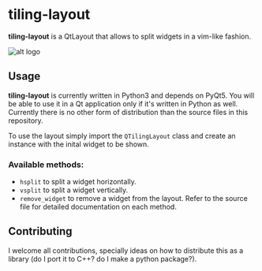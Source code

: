 # tiling-layout

**tiling-layout** is a QtLayout that allows to split widgets in a vim-like fashion.

![alt logo](https://raw.githubusercontent.com/lufte/tilinglayout/master/demo.gif)

## Usage
**tiling-layout** is currently written in Python3 and depends on PyQt5.
You will be able to use it in a Qt application only if it's written in Python as well.
Currently there is no other form of distribution than the source files in this repository.

To use the layout simply import the `QTilingLayout` class and create an instance with the inital widget to be shown.

### Available methods:
* `hsplit` to split a widget horizontally.
* `vsplit` to split a widget vertically.
* `remove_widget` to remove a widget from the layout.
Refer to the source file for detailed documentation on each method.

## Contributing
I welcome all contributions, specially ideas on how to distribute this as a library (do I port it to C++? do I make a python package?).
